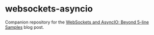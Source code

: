 # websockets-asyncio

Companion repository for the [WebSockets and AsyncIO: Beyond 5-line
Samples](https://medium.com/better-programming/websockets-and-asyncio-beyond-5-line-samples-part-1-ddf8699a18ce)
blog post.
